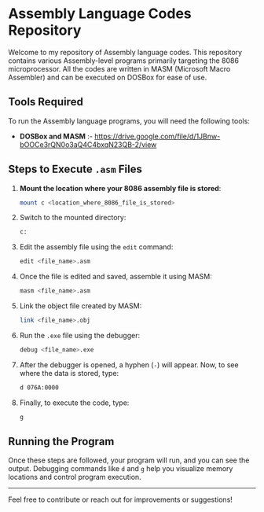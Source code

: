 # Assembly Language Codes Repository

Welcome to my repository of Assembly language codes. This repository contains various Assembly-level programs primarily targeting the 8086 microprocessor. All the codes are written in MASM (Microsoft Macro Assembler) and can be executed on DOSBox for ease of use.

## Tools Required

To run the Assembly language programs, you will need the following tools:

- **DOSBox and MASM** :- https://drive.google.com/file/d/1JBnw-bOOCe3rQN0o3aQ4C4bxqN23QB-2/view

## Steps to Execute `.asm` Files

1. **Mount the location where your 8086 assembly file is stored**:
    ```bash
    mount c <location_where_8086_file_is_stored>
    ```

2. Switch to the mounted directory:
    ```bash
    c:
    ```

3. Edit the assembly file using the `edit` command:
    ```bash
    edit <file_name>.asm
    ```

4. Once the file is edited and saved, assemble it using MASM:
    ```bash
    masm <file_name>.asm
    ```

5. Link the object file created by MASM:
    ```bash
    link <file_name>.obj
    ```

6. Run the `.exe` file using the debugger:
    ```bash
    debug <file_name>.exe
    ```

7. After the debugger is opened, a hyphen (`-`) will appear. Now, to see where the data is stored, type:
    ```bash
    d 076A:0000
    ```

8. Finally, to execute the code, type:
    ```bash
    g
    ```

## Running the Program

Once these steps are followed, your program will run, and you can see the output. Debugging commands like `d` and `g` help you visualize memory locations and control program execution.

---

Feel free to contribute or reach out for improvements or suggestions!
